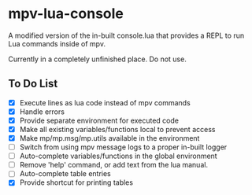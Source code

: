 # mpv-lua-console

A modified version of the in-built console.lua that provides a REPL to run Lua commands inside of mpv.

Currently in a completely unfinished place. Do not use.

## To Do List

- [X] Execute lines as lua code instead of mpv commands
- [X] Handle errors
- [X] Provide separate environment for executed code
- [X] Make all existing variables/functions local to prevent access
- [X] Make mp/mp.msg/mp.utils available in the environment
- [ ] Switch from using mpv message logs to a proper in-built logger
- [ ] Auto-complete variables/functions in the global environment
- [ ] Remove 'help' command, or add text from the lua manual.
- [ ] Auto-complete table entries
- [X] Provide shortcut for printing tables
